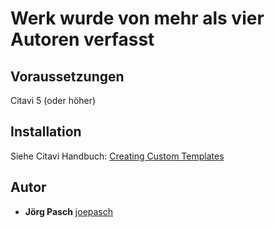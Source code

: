 # Werk wurde von mehr als vier Autoren verfasst

## Voraussetzungen
Citavi 5 (oder höher)


## Installation
Siehe Citavi Handbuch: [Creating Custom Templates](http://www.citavi.com/creating_custom_templates)

## Autor

* **Jörg Pasch** [joepasch](https://github.com/joepasch)
